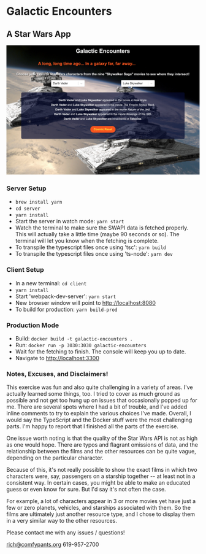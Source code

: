 # Galactic Encounters
## A Star Wars App

![Galactic Encounters](./screenshot.png?raw=true "Galactic Encounters")

### Server Setup

* `brew install yarn`
* `cd server`
* `yarn install`
* Start the server in watch mode: `yarn start`
* Watch the terminal to make sure the SWAPI data is fetched properly. This will actually take a little time (maybe 90 seconds or so). The terminal will let you know when the fetching is complete.
* To transpile the typescript files once using 'tsc': `yarn build`
* To transpile the typescript files once using 'ts-node': `yarn dev`


### Client Setup

* In a new terminal: `cd client`
* `yarn install`
* Start 'webpack-dev-server': `yarn start`
* New browser window will point to [http://localhost:8080](http://localhost:8080)
* To build for production: `yarn build-prod`

### Production Mode

* Build: `docker build -t galactic-encounters .`
* Run: `docker run -p 3030:3030 galactic-encounters`
* Wait for the fetching to finish. The console will keep you up to date.
* Navigate to [http://localhost:3300](http://localhost:3300)

### Notes, Excuses, and Disclaimers!

This exercise was fun and also quite challenging in a variety of areas. I've actually learned some things, too. I tried to cover as much ground as possible and not get too hung up on issues that occasionally popped up for me. There are several spots where I had a bit of trouble, and I've added inline comments to try to explain the various choices I've made. Overall, I would say the TypeScript and the Docker stuff were the most challenging parts. I'm happy to report that I finished all the parts of the exercise.

One issue worth noting is that the quality of the Star Wars API is not as high as one would hope. There are typos and flagrant omissions of data, and the relationship between the films and the other resources can be quite vague, depending on the particular character.

Because of this, it's not really possible to show the exact films in which two characters were, say, passengers on a starship together -- at least not in a consistent way. In certain cases, you might be able to make an educated guess or even know for sure. But I'd say it's not often the case.

For example, a lot of characters appear in 3 or more movies yet have just a few or zero planets, vehicles, and starships associated with them. So the films are ultimately just another resource type, and I chose to display them in a very similar way to the other resources.

Please contact me with any issues / questions!

rich@comfypants.org
619-957-2700